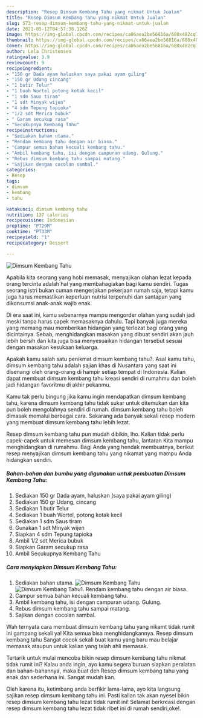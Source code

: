 ```yaml
---
description: "Resep Dimsum Kembang Tahu yang nikmat Untuk Jualan"
title: "Resep Dimsum Kembang Tahu yang nikmat Untuk Jualan"
slug: 573-resep-dimsum-kembang-tahu-yang-nikmat-untuk-jualan
date: 2021-05-12T04:57:30.126Z
image: https://img-global.cpcdn.com/recipes/ca06aea2be56816a/680x482cq70/dimsum-kembang-tahu-foto-resep-utama.jpg
thumbnail: https://img-global.cpcdn.com/recipes/ca06aea2be56816a/680x482cq70/dimsum-kembang-tahu-foto-resep-utama.jpg
cover: https://img-global.cpcdn.com/recipes/ca06aea2be56816a/680x482cq70/dimsum-kembang-tahu-foto-resep-utama.jpg
author: Lela Christensen
ratingvalue: 3.9
reviewcount: 9
recipeingredient:
- "150 gr Dada ayam haluskan saya pakai ayam giling"
- "150 gr Udang cincang"
- "1 butir Telur"
- "1 buah Wortel potong kotak kecil"
- "1 sdm Saus tiram"
- "1 sdt Minyak wijen"
- "4 sdm Tepung tapioka"
- "1/2 sdt Merica bubuk"
- " Garam secukup rasa"
- "Secukupnya Kembang Tahu"
recipeinstructions:
- "Sediakan bahan utama."
- "Rendam kembang tahu dengan air biasa."
- "Campur semua bahan kecuali kembang tahu."
- "Ambil kembang tahu, isi dengan campuran udang. Gulung."
- "Rebus dimsum kembang tahu sampai matang."
- "Sajikan dengan cocolan sambal."
categories:
- Resep
tags:
- dimsum
- kembang
- tahu

katakunci: dimsum kembang tahu 
nutrition: 137 calories
recipecuisine: Indonesian
preptime: "PT29M"
cooktime: "PT33M"
recipeyield: "1"
recipecategory: Dessert

---
```



![Dimsum Kembang Tahu](https://img-global.cpcdn.com/recipes/ca06aea2be56816a/680x482cq70/dimsum-kembang-tahu-foto-resep-utama.jpg)

Apabila kita seorang yang hobi memasak, menyajikan olahan lezat kepada orang tercinta adalah hal yang membahagiakan bagi kamu sendiri. Tugas seorang istri bukan cuman mengerjakan pekerjaan rumah saja, tetapi kamu juga harus memastikan keperluan nutrisi terpenuhi dan santapan yang dikonsumsi anak-anak wajib enak.

Di era  saat ini, kamu sebenarnya mampu mengorder olahan yang sudah jadi meski tanpa harus capek memasaknya dahulu. Tapi banyak juga mereka yang memang mau memberikan hidangan yang terlezat bagi orang yang dicintainya. Sebab, menghidangkan masakan yang dibuat sendiri akan jauh lebih bersih dan kita juga bisa menyesuaikan hidangan tersebut sesuai dengan masakan kesukaan keluarga. 



Apakah kamu salah satu penikmat dimsum kembang tahu?. Asal kamu tahu, dimsum kembang tahu adalah sajian khas di Nusantara yang saat ini disenangi oleh orang-orang di hampir setiap tempat di Indonesia. Kalian dapat membuat dimsum kembang tahu kreasi sendiri di rumahmu dan boleh jadi hidangan favoritmu di akhir pekanmu.

Kamu tak perlu bingung jika kamu ingin mendapatkan dimsum kembang tahu, karena dimsum kembang tahu tidak sukar untuk ditemukan dan kita pun boleh mengolahnya sendiri di rumah. dimsum kembang tahu boleh dimasak memalui berbagai cara. Sekarang ada banyak sekali resep modern yang membuat dimsum kembang tahu lebih lezat.

Resep dimsum kembang tahu pun mudah dibikin, lho. Kalian tidak perlu capek-capek untuk memesan dimsum kembang tahu, lantaran Kita mampu menghidangkan di rumahmu. Bagi Anda yang hendak membuatnya, berikut resep menyajikan dimsum kembang tahu yang nikamat yang mampu Anda hidangkan sendiri.

<!--inarticleads1-->

##### Bahan-bahan dan bumbu yang digunakan untuk pembuatan Dimsum Kembang Tahu:

1. Sediakan 150 gr Dada ayam, haluskan (saya pakai ayam giling)
1. Sediakan 150 gr Udang, cincang
1. Sediakan 1 butir Telur
1. Sediakan 1 buah Wortel, potong kotak kecil
1. Sediakan 1 sdm Saus tiram
1. Gunakan 1 sdt Minyak wijen
1. Siapkan 4 sdm Tepung tapioka
1. Ambil 1/2 sdt Merica bubuk
1. Siapkan  Garam secukup rasa
1. Ambil Secukupnya Kembang Tahu




<!--inarticleads2-->

##### Cara menyiapkan Dimsum Kembang Tahu:

1. Sediakan bahan utama.
<img src="https://img-global.cpcdn.com/steps/9d12e41e4d5ceebd/160x128cq70/dimsum-kembang-tahu-langkah-memasak-1-foto.jpg" alt="Dimsum Kembang Tahu"><img src="https://img-global.cpcdn.com/steps/9c17d9d7e67d0565/160x128cq70/dimsum-kembang-tahu-langkah-memasak-1-foto.jpg" alt="Dimsum Kembang Tahu">1. Rendam kembang tahu dengan air biasa.
1. Campur semua bahan kecuali kembang tahu.
1. Ambil kembang tahu, isi dengan campuran udang. Gulung.
1. Rebus dimsum kembang tahu sampai matang.
1. Sajikan dengan cocolan sambal.




Wah ternyata cara membuat dimsum kembang tahu yang nikamt tidak rumit ini gampang sekali ya! Kita semua bisa menghidangkannya. Resep dimsum kembang tahu Sangat cocok sekali buat kamu yang baru mau belajar memasak ataupun untuk kalian yang telah ahli memasak.

Tertarik untuk mulai mencoba bikin resep dimsum kembang tahu nikmat tidak rumit ini? Kalau anda ingin, ayo kamu segera buruan siapkan peralatan dan bahan-bahannya, maka buat deh Resep dimsum kembang tahu yang enak dan sederhana ini. Sangat mudah kan. 

Oleh karena itu, ketimbang anda berfikir lama-lama, ayo kita langsung sajikan resep dimsum kembang tahu ini. Pasti kalian tak akan nyesel bikin resep dimsum kembang tahu lezat tidak rumit ini! Selamat berkreasi dengan resep dimsum kembang tahu lezat tidak ribet ini di rumah sendiri,oke!.

